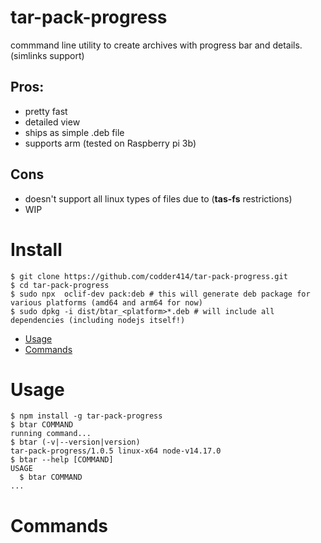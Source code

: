 tar-pack-progress
=================

commmand line utility to create archives with progress bar and details. (simlinks support)
## Pros:
- pretty fast
- detailed view
- ships as simple .deb file
- supports arm (tested on Raspberry pi 3b)
## Cons
- doesn't support all linux types of files due to (**tas-fs** restrictions)
- WIP
# Install
```
$ git clone https://github.com/codder414/tar-pack-progress.git
$ cd tar-pack-progress
$ sudo npx  oclif-dev pack:deb # this will generate deb package for various platforms (amd64 and arm64 for now)
$ sudo dpkg -i dist/btar_<platform>*.deb # will include all dependencies (including nodejs itself!)
```

<!-- toc -->
* [Usage](#usage)
* [Commands](#commands)
<!-- tocstop -->
# Usage
<!-- usage -->
```sh-session
$ npm install -g tar-pack-progress
$ btar COMMAND
running command...
$ btar (-v|--version|version)
tar-pack-progress/1.0.5 linux-x64 node-v14.17.0
$ btar --help [COMMAND]
USAGE
  $ btar COMMAND
...
```
<!-- usagestop -->
# Commands
<!-- commands -->

<!-- commandsstop -->
